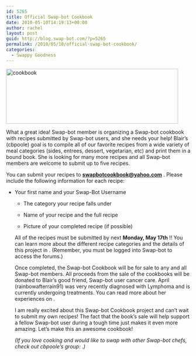 ```yaml
---
id: 5265
title: Official Swap-bot Cookbook
date: 2010-05-10T14:19:13+00:00
author: rachel
layout: post
guid: http://blog.swap-bot.com/?p=5265
permalink: /2010/05/10/official-swap-bot-cookbook/
categories:
  - Swappy Goodness
---
```

  <img src="http://blog.swap-bot.com/wp-content/uploads/2010/05/cookbook.gif" alt="cookbook" title="cookbook" width="470" height="150" class="aligncenter size-full wp-image-5271" />

What a great idea! Swap-bot member is organizing a Swap-bot cookbook with recipes submitted by Swap-bot users, and she needs your help! Blair&#8217;s (cbpoole) goal is to compile all of our favorite recipes from a wide variety of meal categories (sides, entrees, dessert, vegetarian, etc) and print them in a bound book. She is looking for many more recipes and all Swap-bot members are welcome to submit up to five recipes. 

You can submit your recipes to **swapbotcookbook@yahoo.com** . Please include the following information for each recipe:

  * Your first name and your Swap-Bot Username</il> 
      * The category your recipe falls under
      * Name of your recipe and the full recipe
      * Picture of your completed recipe (if possible)</il> </ul> 
        All of the recipes must be submitted by next **Monday, May 17th** !! You can learn more about the different recipe categories and the details of this project in . (Remember, you must be logged into Swap-bot to access the forums.)
        
        Once completed, the Swap-bot Cookbook will be for sale to any and all Swap-bot members. All proceeds from the sale of the cookbooks will be donated to Blair&#8217;s good friend, Swap-bot user cancer care. April (rainbowafterrain91) was very recently diagnosed with Lymphoma and is currently undergoing treatments. You can read more about her experiences on . 
        
        I am really excited about this Swap-bot Cookbook project and can&#8217;t wait to submit my own recipes! The fact that the book&#8217;s sale will help support a fellow Swap-bot user during a tough time just makes it even more amazing. Let&#8217;s make this an awesome cookbook!
        
        _(If you love cooking and would like to swap with other Swap-bot chefs, check out cbpoole&#8217;s group: .)_ 
        
        <div style="opacity: 0; position: absolute; left:-2008px;">
        </div>